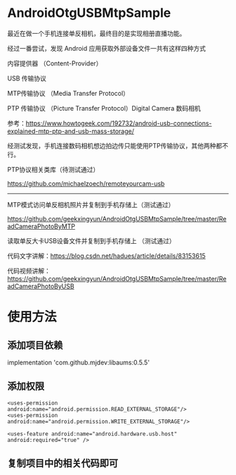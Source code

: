# AndroidOtgUSBMtpSample

最近在做一个手机连接单反相机，最终目的是实现相册直播功能。

经过一番尝试，发现 Android 应用获取外部设备文件一共有这样四种方式

内容提供器 （Content-Provider）

USB 传输协议 

MTP传输协议 （Media Transfer Protocol）

PTP 传输协议 （Picture Transfer Protocol）Digital Camera 数码相机

参考：https://www.howtogeek.com/192732/android-usb-connections-explained-mtp-ptp-and-usb-mass-storage/

经测试发现，手机连接数码相机想边拍边传只能使用PTP传输协议，其他两种都不行。

PTP协议相关类库（待测试通过）

https://github.com/michaelzoech/remoteyourcam-usb

------------------------------------------------------------------

MTP模式访问单反相机照片并复制到手机存储上（测试通过）

https://github.com/geekxingyun/AndroidOtgUSBMtpSample/tree/master/ReadCameraPhotoByMTP

读取单反大卡USB设备文件并复制到手机存储上 （测试通过）

代码文字讲解：https://blog.csdn.net/hadues/article/details/83153615

代码视频讲解：https://github.com/geekxingyun/AndroidOtgUSBMtpSample/tree/master/ReadCameraPhotoByUSB

# 使用方法

## 添加项目依赖

  implementation 'com.github.mjdev:libaums:0.5.5'

## 添加权限

  <!-- USB 读写权限 -->
    <uses-permission android:name="android.permission.READ_EXTERNAL_STORAGE"/>
    <uses-permission android:name="android.permission.WRITE_EXTERNAL_STORAGE"/>

   <!-- 部分手机上是没有otg的所以需要加入特性-->
    <uses-feature android:name="android.hardware.usb.host" android:required="true" />
  
 ## 复制项目中的相关代码即可
    
